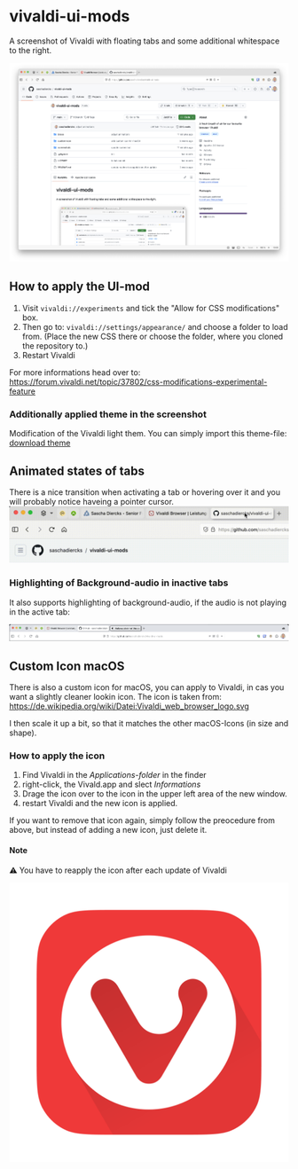 # vivaldi-ui-mods

A screenshot of Vivaldi with floating tabs and some additional whitespace to the right.

![Vivaldi with a slightly modded UI](/screenshots/floating-tabs-full.png)

## How to apply the UI-mod
1. Visit `vivaldi://experiments` and tick the "Allow for CSS modifications" box.
2. Then go to: `vivaldi://settings/appearance/` and choose a folder to load from. (Place the new CSS there or choose the folder, where you cloned the repository to.)
3. Restart Vivaldi

For more informations head over to:<br/>
https://forum.vivaldi.net/topic/37802/css-modifications-experimental-feature

### Additionally applied theme in the screenshot
Modification of the Vivaldi light them. You can simply import this theme-file:
[download theme](/themes/vivaldi-sdi-light.zip)

## Animated states of tabs
There is a nice transition when activating a tab or hovering over it and you will probably notice haveing a pointer cursor.
![Highlight tab in background thab play audio](/screenshots/floating-tabs-hover-states.gif)

### Highlighting of Background-audio in inactive tabs
It also supports highlighting of background-audio, if the audio is not playing in the active tab:

![Highlight tab in background thab play audio](/screenshots/vivaldi-highlight-background-audio.png)

## Custom Icon macOS
There is also a custom icon for macOS, you can apply to Vivaldi, in cas you want a slightly cleaner lookin icon.
The icon is taken from:
https://de.wikipedia.org/wiki/Datei:Vivaldi_web_browser_logo.svg

I then scale it up a bit, so that it matches the other macOS-Icons (in size and shape).

### How to apply the icon
1. Find Vivaldi in the _Applications-folder_ in the finder
2. right-click, the Vivald.app and slect _Informations_
3. Drage the icon over to the icon in the upper left area of the new window.
4. restart Vivaldi and the new icon is applied.

If you want to remove that icon again, simply follow the preocedure from above, but instead of adding a new icon, just delete it.

#### Note ####
⚠️ You have to reapply the icon after each update of Vivaldi

![Flat Vivaldi Iocn](/custom-icon/vivaldi-icon-mac.png)
